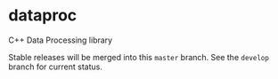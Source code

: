 dataproc
========

C++ Data Processing library

Stable releases will be merged into this `master` branch. See the `develop` branch for current status.